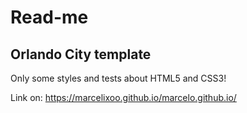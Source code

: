 <h1>Read-me</h1>
<h2>Orlando City template</h2>

 Only some styles and tests about HTML5 and CSS3! 

Link on: https://marcelixoo.github.io/marcelo.github.io/ 
